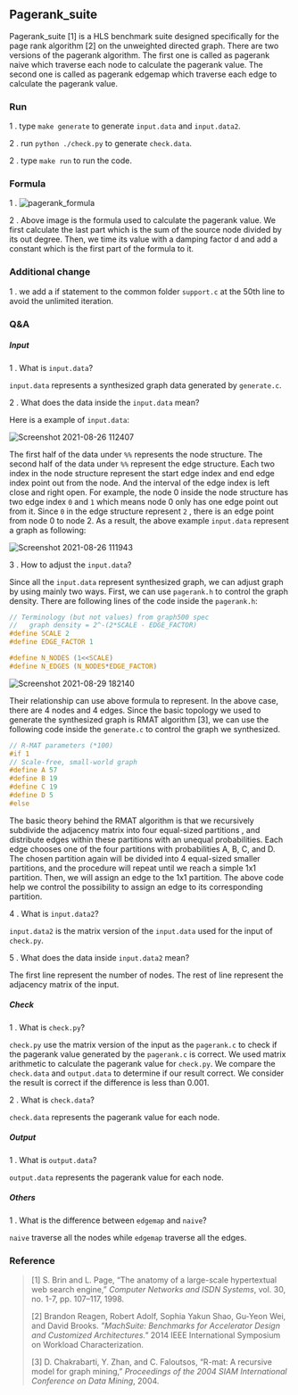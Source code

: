 ## Pagerank_suite



Pagerank_suite [1] is a HLS benchmark suite designed specifically for the page rank algorithm [2] on the unweighted directed graph. There are two versions of the pagerank algorithm. The first one is called as pagerank naive which traverse each node to calculate the pagerank value. The second one is called as pagerank edgemap which traverse each edge to calculate the pagerank value. 

### Run

1 . type `make generate` to generate `input.data` and `input.data2`.

2 . run `python ./check.py` to generate `check.data`.

2 . type `make run` to run the code.

### Formula

1 .  ![pagerank_formula](https://sitebulb.com/media/1818/pagerank-formula.png)

2 . Above image is the formula used to calculate the pagerank value. We first calculate the last part which is the sum of the source node divided by its out degree. Then, we time its value with a damping factor d and add a constant which is the first part of the formula to it. 

### Additional change

1 . we add a if statement to the common folder `support.c` at the 50th line to avoid the unlimited iteration. 

### Q&A

##### Input

1 . What is `input.data`?

`input.data` represents a synthesized graph data generated by `generate.c`. 

2 . What does the data inside the `input.data` mean?

Here is a example of `input.data`:

![Screenshot 2021-08-26 112407](https://user-images.githubusercontent.com/84207576/130999798-788108a1-eeb2-4b3a-91fb-fe14f9b3069b.png)

The first half of the data under `%%` represents the node structure. The second half of the data under `%%` represent the edge structure. Each two index in the node structure represent the start edge index and end edge index point out from the node. And the interval of the edge index is left close and right open. For example, the node 0 inside the node structure has two edge index `0` and `1` which means node 0 only has one edge point out from it. Since `0` in the edge structure represent `2` , there is an edge point from node 0 to node 2. As a result, the above example `input.data` represent a graph as following:

![Screenshot 2021-08-26 111943](https://user-images.githubusercontent.com/84207576/130999361-450d9d64-6e48-412a-a5cb-8f6b6f8a816c.png)

3 . How to adjust the `input.data`?

Since all the `input.data` represent synthesized graph, we can adjust graph by using mainly two ways. First, we can use `pagerank.h` to control the graph density. There are following lines of the code inside the `pagerank.h`:

```c
// Terminology (but not values) from graph500 spec
//   graph density = 2^-(2*SCALE - EDGE_FACTOR)
#define SCALE 2
#define EDGE_FACTOR 1

#define N_NODES (1<<SCALE)
#define N_EDGES (N_NODES*EDGE_FACTOR)
```

![Screenshot 2021-08-29 182140](https://user-images.githubusercontent.com/84207576/131268612-a567ba72-6f62-4b67-9200-2b96fb756f51.png)

Their relationship can use above formula to represent. In the above case, there are 4 nodes and 4 edges. Since the basic topology we used to generate the synthesized graph is RMAT algorithm [3], we can use the following code inside the `generate.c` to control the graph we synthesized.

```c
// R-MAT parameters (*100)
#if 1
// Scale-free, small-world graph
#define A 57
#define B 19
#define C 19
#define D 5
#else
```

The basic theory behind the RMAT algorithm is that we recursively subdivide the adjacency matrix into four equal-sized partitions , and distribute edges within these partitions with an unequal probabilities. Each edge chooses one of the four partitions with probabilities A, B, C, and D. The chosen partition again will be divided into 4 equal-sized smaller partitions, and the procedure will repeat until we reach a simple 1x1 partition. Then, we will assign an edge to the 1x1 partition. The above code help we control the possibility to assign an edge to its corresponding partition. 

4 . What is `input.data2`?

`input.data2` is the matrix version of the `input.data` used for the input of `check.py`.

5 . What does the data inside `input.data2` mean?

The first line represent the number of nodes. The rest of line represent the adjacency matrix of the input.

##### Check

1 . What is `check.py`?

`check.py` use the matrix version of the input as the `pagerank.c` to check if the pagerank value generated by the `pagerank.c` is correct. We used matrix arithmetic to calculate the pagerank value for `check.py`. We compare the `check.data` and `output.data` to determine if our result correct. We consider the result is correct if the difference is less than 0.001.

2 . What is `check.data`?

`check.data` represents the pagerank value for each node.

##### Output

1 . What is `output.data`?

`output.data` represents the pagerank value for each node.

##### Others

1 . What is the difference between `edgemap` and `naive`?

`naive` traverse all the nodes while `edgemap` traverse all the edges.

### Reference

> [1] S. Brin and L. Page, “The anatomy of a large-scale hypertextual web search engine,” *Computer Networks and ISDN Systems*, vol. 30, no. 1-7, pp. 107–117, 1998. 
>
> [2] Brandon Reagen, Robert Adolf, Sophia Yakun Shao, Gu-Yeon Wei, and David Brooks.
> *"MachSuite: Benchmarks for Accelerator Design and Customized Architectures."*
> 2014 IEEE International Symposium on Workload Characterization.
>
> [3] D. Chakrabarti, Y. Zhan, and C. Faloutsos, “R-mat: A recursive model for graph mining,” *Proceedings of the 2004 SIAM International Conference on Data Mining*, 2004. 

